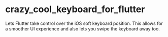# crazy_cool_keyboard_for_flutter
Lets Flutter take control over the iOS soft keyboard position. This allows for a smoother UI experience and also lets you swipe the keyboard away too.
